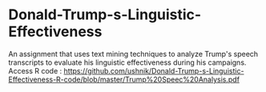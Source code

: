 # Donald-Trump-s-Linguistic-Effectiveness
An assignment that uses text mining techniques to analyze Trump's speech transcripts to evaluate his linguistic effectiveness during his campaigns. 
Access R code : https://github.com/ushnik/Donald-Trump-s-Linguistic-Effectiveness-R-code/blob/master/Trump%20Speec%20Analysis.pdf
